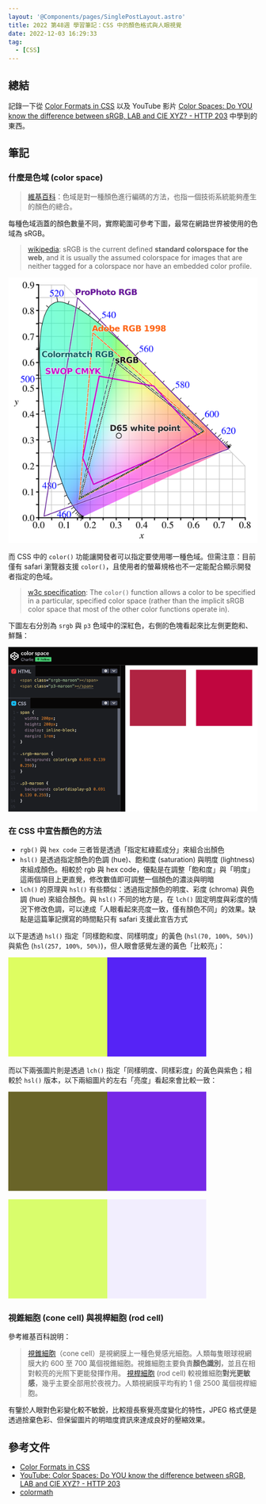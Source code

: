 ```yaml
---
layout: '@Components/pages/SinglePostLayout.astro'
title: 2022 第48週 學習筆記：CSS 中的顏色格式與人眼視覺
date: 2022-12-03 16:29:33
tag:
  - [CSS]
---
```


## 總結

記錄一下從 [Color Formats in CSS](https://www.joshwcomeau.com/css/color-formats/) 以及 YouTube 影片 [Color Spaces: Do YOU know the difference between sRGB, LAB and CIE XYZ? - HTTP 203](https://youtu.be/cGyLHxn16pE) 中學到的東西。

## 筆記

### 什麼是色域 (color space)

> [維基百科](https://zh.wikipedia.org/zh-tw/%E8%89%B2%E5%9F%9F)：色域是對一種顏色進行編碼的方法，也指一個技術系統能夠產生的顏色的總合。

每種色域涵蓋的顏色數量不同，實際範圍可參考下圖，最常在網路世界被使用的色域為 sRGB。

> [wikipedia](https://en.wikipedia.org/wiki/SRGB): sRGB is the current defined **standard colorspace for the web**, and it is usually the assumed colorspace for images that are neither tagged for a colorspace nor have an embedded color profile.

![color space](/2022/css-color-format/color-space.png)

而 CSS 中的 `color()` 功能讓開發者可以指定要使用哪一種色域。但需注意：目前僅有 safari 瀏覽器支援 `color()`，且使用者的螢幕規格也不一定能配合顯示開發者指定的色域。

> [w3c specification](https://w3c.github.io/csswg-drafts/css-color/#color-function): The `color()` function allows a color to be specified in a particular, specified color space (rather than the implicit sRGB color space that most of the other color functions operate in).

下圖左右分別為 `srgb` 與 `p3` 色域中的深紅色，右側的色塊看起來比左側更飽和、鮮豔：

![color space srgb and p3](/2022/css-color-format/srgb-p3-maroon.png)

### 在 CSS 中宣告顏色的方法

- `rgb()` 與 `hex code` 三者皆是透過「指定紅綠藍成分」來組合出顏色
- `hsl()` 是透過指定顏色的色調 (hue)、飽和度 (saturation) 與明度 (lightness) 來組成顏色。相較於 rgb 與 hex code，優點是在調整「飽和度」與「明度」這兩個項目上更直覺，修改數值即可調整一個顏色的濃淡與明暗
- `lch()` 的原理與 `hsl()` 有些類似：透過指定顏色的明度、彩度 (chroma) 與色調 (hue) 來組合顏色。與 `hsl()` 不同的地方是，在 `lch()` 固定明度與彩度的情況下修改色調，可以達成「人眼看起來亮度一致，僅有顏色不同」的效果。缺點是這篇筆記撰寫的時間點只有 safari 支援此宣告方式

以下是透過 `hsl()` 指定「同樣飽和度、同樣明度」的黃色 (`hsl(70, 100%, 50%)`) 與紫色 (`hsl(257, 100%, 50%)`)，但人眼會感覺左邊的黃色「比較亮」：

![hsl](/2022/css-color-format/hsl.png)

而以下兩張圖片則是透過 `lch()` 指定「同樣明度、同樣彩度」的黃色與紫色；相較於 `hsl()` 版本，以下兩組圖片的左右「亮度」看起來會比較一致：

![lch example 1](/2022/css-color-format/lch-1.png)

![lch example 2](/2022/css-color-format/lch-2.png)

### 視錐細胞 (cone cell) 與視桿細胞 (rod cell)

參考維基百科說明：

> [視錐細胞](https://zh.wikipedia.org/zh-tw/%E8%A7%86%E9%94%A5%E7%BB%86%E8%83%9E)（cone cell）是視網膜上一種色覺感光細胞。人類每隻眼球視網膜大約 600 至 700 萬個視錐細胞。視錐細胞主要負責**顏色識別**，並且在相對較亮的光照下更能發揮作用。
> [視桿細胞](https://zh.wikipedia.org/zh-tw/%E8%A7%86%E6%9D%86%E7%BB%86%E8%83%9E) (rod cell) 較視錐細胞**對光更敏感**，幾乎主要全部用於夜視力。人類視網膜平均有約 1 億 2500 萬個視桿細胞。

有鑒於人眼對色彩變化較不敏銳，比較擅長察覺亮度變化的特性，JPEG 格式便是透過捨棄色彩、但保留圖片的明暗度資訊來達成良好的壓縮效果。

## 參考文件

- [Color Formats in CSS](https://www.joshwcomeau.com/css/color-formats/)
- [YouTube: Color Spaces: Do YOU know the difference between sRGB, LAB and CIE XYZ? - HTTP 203](https://youtu.be/cGyLHxn16pE)
- [colormath](https://ajalt.github.io/colormath/)
